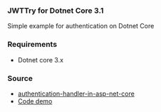 ### JWTTry for Dotnet Core 3.1

Simple example for authentication on Dotnet Core

### Requirements

- Dotnet core 3.x

### Source

- [authentication-handler-in-asp-net-core](https://dotnetcorecentral.com/blog/authentication-handler-in-asp-net-core/)
- [Code demo](https://github.com/choudhurynirjhar/auth-demo/tree/master/Auth.Demo)